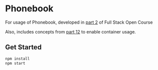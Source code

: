 # Phonebook

For usage of Phonebook, developed in [part 2](<https://fullstackopen.com/es/part2>) of Full Stack Open Course

Also, includes concepts from [part 12](<https://fullstackopen.com/en/part12>) to enable container usage.

## Get Started

```sh
npm install
npm start
```
